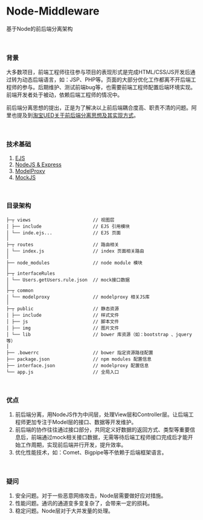 # Node-Middleware
基于Node的前后端分离架构

<br/>

### 背景
大多数项目，前端工程师往往参与项目的表现形式是完成HTML/CSS/JS开发后通过转为动态后端语言，如：JSP、PHP等。页面的大部分优化工作都离不开后端工程师的参与。后期维护、测试前端bug等，也需要前端工程师配置后端环境实现。前端开发者处于被动，依赖后端工程师的情况中。

前后端分离思想的提出，正是为了解决以上前后端耦合度高、职责不清的问题。阿里也提及到[淘宝UED关于前后端分离思想及其实现方式](http://ued.taobao.org/blog/2014/04/full-stack-development-with-nodejs/)。

<br/>

### 技术基础
1. [EJS](http://www.embeddedjs.com/)
2. [NodeJS & Express](https://nodejs.org/)
3. [ModelProxy](https://github.com/carlisliu/modelproxy)
4. [MockJS](http://mockjs.com/)

<br/>

### 目录架构

    ├─┬ views                       // 视图层
    │ ├── include                   // EJS 引用模块
    │ └── inde.ejs...               // EJS 页面  
    │
    ├─┬ routes                      // 路由相关
    │ └── index.js                  // index 页面相关路由
    │
    ├── node_modules                // node module 模块
    │
    ├─┬ interfaceRules
    │ └── Users.getUsers.rule.json  // mock接口数据
    │
    ├─┬ common
    │ └── modelproxy                // modelproxy 相关JS库
    │
    ├─┬ public                      // 静态资源
    │ ├── include                   // 样式文件
    │ ├── js                        // 脚本文件
    │ ├── img                       // 图片文件
    │ └── lib                       // bower 库资源（如：bootstrap 、jquery 等）
    │
    ├── .bowerrc                    // bower 指定资源路径配置
    ├── package.json                // npm modules 配置信息
    ├── interface.json              // modelproxy 配置信息
    └── app.js                      // 全局入口



<br/>

### 优点
1. 前后端分离，用NodeJS作为中间层，处理View层和Controller层。让后端工程师更加专注于Model层的接口、数据等开发维护。
2. 前后端的协作往往通过接口部分，共同定义好数据的返回方式、类型等重要信息后，前端通过mock相关接口数据，无需等待后端工程师接口完成后才能开始工作周期，实现前后端并行开发，提升效率。
3. 优化性能技术，如：Comet、Bigpipe等不依赖于后端框架语言。


<br/>


### 疑问
1. 安全问题。对于一些恶意网络攻击，Node层需要做好应对措施。
2. 性能问题。通讯的通道变多变复杂了，会带来一定的损耗。
3. 稳定问题。Node层对于大并发量的处理。



<br/>


